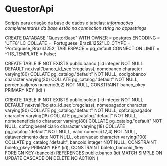 # QuestorApi

Scripts para criação da base de dados e tabelas:
*informações complementares da base estão na connection string no appsettings*

CREATE DATABASE "QuestorBase"
    WITH
    OWNER = postgres
    ENCODING = 'UTF8'
    LC_COLLATE = 'Portuguese_Brazil.1252'
    LC_CTYPE = 'Portuguese_Brazil.1252'
    TABLESPACE = pg_default
    CONNECTION LIMIT = -1
    IS_TEMPLATE = False;

CREATE TABLE IF NOT EXISTS public.banco
(
    id integer NOT NULL DEFAULT nextval('banco_id_seq'::regclass),
    nomebanco character varying(80) COLLATE pg_catalog."default" NOT NULL,
    codigobanco character varying(30) COLLATE pg_catalog."default" NOT NULL,
    percentualjuros numeric(5,2) NOT NULL,
    CONSTRAINT banco_pkey PRIMARY KEY (id)
)

CREATE TABLE IF NOT EXISTS public.boleto
(
    id integer NOT NULL DEFAULT nextval('boleto_id_seq'::regclass),
    nomepagador character varying(80) COLLATE pg_catalog."default" NOT NULL,
    cpfcnpjpagador character varying(18) COLLATE pg_catalog."default" NOT NULL,
    nomebeneficiario character varying(80) COLLATE pg_catalog."default" NOT NULL,
    cpfcnpjbeneficiario character varying(18) COLLATE pg_catalog."default" NOT NULL,
    valor numeric(12,4) NOT NULL,
    datavencimento date NOT NULL,
    observacao character varying(100) COLLATE pg_catalog."default",
    bancoid integer NOT NULL,
    CONSTRAINT boleto_pkey PRIMARY KEY (id),
    CONSTRAINT boleto_bancoid_fkey FOREIGN KEY (bancoid)
        REFERENCES public.banco (id) MATCH SIMPLE
        ON UPDATE CASCADE
        ON DELETE NO ACTION
)
